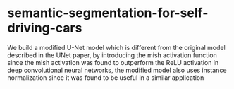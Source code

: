 # semantic-segmentation-for-self-driving-cars
We build a modified U-Net model which is different from the original model described
in the UNet paper, by introducing the mish activation function since the mish activation was found
to outperform the ReLU activation in deep convolutional neural networks, the
modified model also uses instance normalization since it was found to be useful
in a similar application
